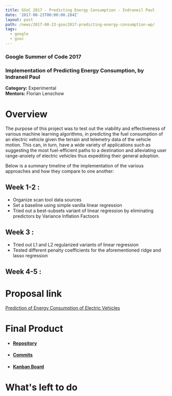 ```yaml
---
title: GSoC 2017 - Predicting Energy Consumption - Indraneil Paul
date: '2017-08-23T00:00:00.284Z'
layout: post
path: /news/2017-08-23-gsoc2017-predicting-energy-consumption-wp/
tags:
  - google
  - gsoc
---
```


### Google Summer of Code 2017
### Implementation of Predicting Energy Consumption, by Indraneil Paul

**Category:** Experimental  
**Mentors:** Florian Lenschow

# Overview

The purpose of this project was to test out the viability and effectiveness of various machine learning algorithms, in predicting the fuel consumption of an electric vehicle given the terrain and telemetry data of the vehicle motion. This can, in turn, have a wide variety of applications such as suggesting the most fuel-efficient paths to a destination and alleviating user range-anxiety of electric vehicles thus expediting their general adoption. 

Below is a summary timeline of the implementation of the various approaches and how they compare to one another:

## Week 1-2 :
* Organize scan tool data sources
* Set a baseline using simple vanilla linear regression
* Tried out a best-subsets variant of linear regression by eliminating predictors by Variance Inflation Factoors

## Week 3 :
* Tried out L1 and L2 regularized variants of linear regression
* Tested different penalty coefficients for the aforementioned ridge and lasso regression

## Week 4-5 :


# Proposal link

[Prediction of Energy Consumption of Electric Vehicles](https://github.com/Greennav/greennav.github.io/files/1253905/Indraneil_Paul_Proposal_GSoC2017.pdf)

# Final Product

  * #### [Repository](https://github.com/iNeil77/machine-learning)

  * #### [Commits](https://github.com/iNeil77/machine-learning/commits/master)

  * #### [Kanban Board](https://github.com/orgs/Greennav/projects/6)

# What's left to do
